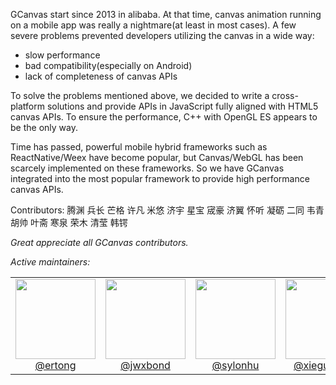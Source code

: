 GCanvas start since 2013 in alibaba. At that time, canvas animation running on a mobile app was really a nightmare(at least in most cases). A few severe problems prevented developers utilizing the canvas in a wide way:
- slow performance
- bad compatibility(especially on Android)
- lack of completeness of canvas APIs

To solve the problems mentioned above, we decided to write a cross-platform solutions and provide APIs in JavaScript fully aligned with HTML5 canvas APIs. To ensure the performance, C++ with OpenGL ES appears to be the only way.

Time has passed, powerful mobile hybrid frameworks such as ReactNative/Weex have become popular, but Canvas/WebGL has been scarcely implemented on these frameworks. So we have GCanvas integrated into the most popular framework to provide high performance canvas APIs.

Contributors:
腾渊 兵长 芒格 许凡 米悠 济宇 星宝 宬豪 济翼 怀听 凝砺 二同 韦青 胡帅 叶斋 寒泉 荣木 清莹 韩锷 [<I want my name appears here>]()

Great appreciate all GCanvas contributors.

Active maintainers:
<table>
  <tbody>
    <tr>
      <td align="center" valign="top">
        <img width="128" height="128" src="https://avatars3.githubusercontent.com/u/1937795?s=400&u=7814600b27a1270921892f44588f22754fa297d0&v=4">
        <br>
        <a href="https://github.com/fREEDtICE">@ertong</a>
      </td>
      <td align="center" valign="top">
        <img width="128" height="128" src="https://avatars0.githubusercontent.com/u/1164433?s=460&v=4">
        <br>
        <a href="https://github.com/jwxbond">@jwxbond</a>
      </td>
      <td align="center" valign="top">
        <img width="128" height="128" src="https://avatars0.githubusercontent.com/u/10558069?s=460&v=4">
        <br>
        <a href="https://github.com/sylonhu">@sylonhu</a>
      </td>
      <td align="center" valign="top">
        <img width="128" height="128" src="https://avatars1.githubusercontent.com/u/2938447?s=400&v=4">
        <br>
        <a href="https://github.com/xieguanglei">@xieguanglei</a>
      </td>
      <td align="center" valign="top">
        <img width="128" height="128" src="https://avatars2.githubusercontent.com/u/726566?s=400&v=4">
        <br>
        <a href="https://github.com/wintercn">@wintercn</a>
      </td>
     </tr>
  </tbody>
</table>
